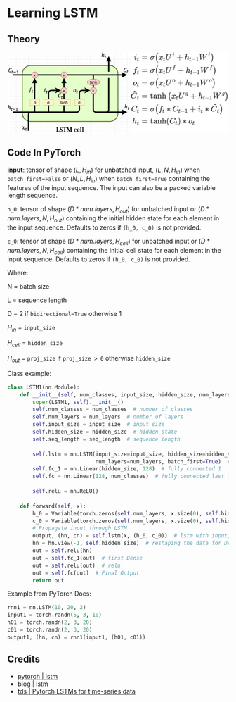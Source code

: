 # Learning LSTM

## Theory

<p align="center">
  <img src="static/g1.png" />
</p>

## Code In PyTorch

**input**: tensor of shape $(L, H_{in})$ for unbatched input, $(L, N, H_{in})$ when `batch_first=False` or $(N, L, H_{in})$ 
when `batch_first=True` containing the features of the input sequence. 
The input can also be a packed variable length sequence.

`h_0`: tensor of shape $(D * num.layers, H_{out})$ for unbatched input or $(D * num.layers, N, H_{out})$ 
containing the initial hidden state for each element in the input sequence. 
Defaults to zeros if `(h_0, c_0)` is not provided.

`c_0`: tensor of shape $(D * num.layers, H_{cell})$  for unbatched input or $(D * num.layers, N, H_{cell})$ 
containing the initial cell state for each element in the input sequence. 
Defaults to zeros if `(h_0, c_0)` is not provided.

Where:

N = batch size

L = sequence length

D = 2 if `bidirectional=True` otherwise 1

$H_{in}$ = `input_size`

$H_{cell}$ = `hidden_size`

$H_{out}$ = `proj_size` if `proj_size > 0` otherwise `hidden_size`


Class example:

```python
class LSTM1(nn.Module):
    def __init__(self, num_classes, input_size, hidden_size, num_layers, seq_length):
        super(LSTM1, self).__init__()
        self.num_classes = num_classes  # number of classes
        self.num_layers = num_layers  # number of layers
        self.input_size = input_size  # input size
        self.hidden_size = hidden_size  # hidden state
        self.seq_length = seq_length  # sequence length

        self.lstm = nn.LSTM(input_size=input_size, hidden_size=hidden_size,
                            num_layers=num_layers, batch_first=True)  # lstm
        self.fc_1 = nn.Linear(hidden_size, 128)  # fully connected 1
        self.fc = nn.Linear(128, num_classes)  # fully connected last layer

        self.relu = nn.ReLU()

    def forward(self, x):
        h_0 = Variable(torch.zeros(self.num_layers, x.size(0), self.hidden_size))  # hidden state
        c_0 = Variable(torch.zeros(self.num_layers, x.size(0), self.hidden_size))  # internal state
        # Propagate input through LSTM
        output, (hn, cn) = self.lstm(x, (h_0, c_0))  # lstm with input, hidden, and internal state
        hn = hn.view(-1, self.hidden_size)  # reshaping the data for Dense layer next
        out = self.relu(hn)
        out = self.fc_1(out)  # first Dense
        out = self.relu(out)  # relu
        out = self.fc(out)  # Final Output
        return out
```

Example from PyTorch Docs:
```python
rnn1 = nn.LSTM(10, 20, 2)
input1 = torch.randn(5, 3, 10)
h01 = torch.randn(2, 3, 20)
c01 = torch.randn(2, 3, 20)
output1, (hn, cn) = rnn1(input1, (h01, c01))
```

## Credits

- [pytorch | lstm](https://pytorch.org/docs/stable/generated/torch.nn.LSTM.html)
- [blog | lstm](https://cnvrg.io/pytorch-lstm/)
- [tds | Pytorch LSTMs for time-series data](https://towardsdatascience.com/pytorch-lstms-for-time-series-data-cd16190929d7)
